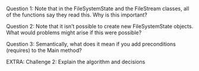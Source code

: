 Question 1:
Note that in the FileSystemState and the FileStream classes, all of the functions say they read this. Why is this important?


Question 2:
Note that it isn’t possible to create new FileSystemState objects. What would problems might arise if this were possible?

Question 3:
Semantically, what does it mean if you add preconditions (requires) to the Main method?



EXTRA: Challenge 2:
Explain the algorithm and decisions